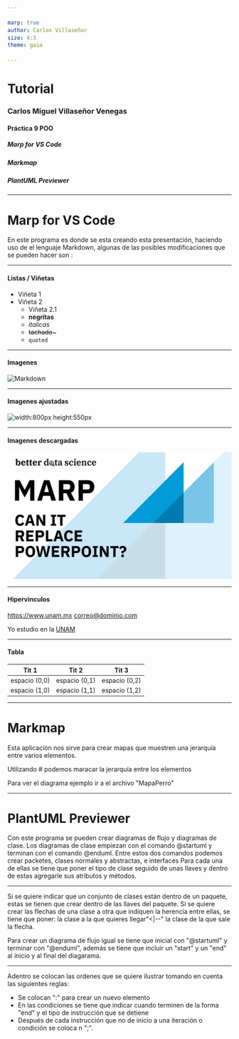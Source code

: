 ```yaml
---

marp: true
author: Carlos Villaseñor
size: 4:3
theme: gaia

---
```


# Tutorial

### Carlos Miguel Villaseñor Venegas
#### Práctica 9 POO
##### Marp for VS Code
##### Markmap
##### PlantUML Previewer

---

# Marp for VS Code
En este programa es donde se esta creando esta presentación, haciendo uso de el lenguaje Markdown, algunas de las posibles modificaciones que se pueden hacer son :

---

#### Listas / Viñetas
- Viñeta 1
- Viñeta 2
    - Viñeta 2.1
    - **negritas**
    - *italicas*
    - ~~tachado~~~ 
    - `quoted`

---

#### Imagenes
![Markdown](https://upload.wikimedia.org/wikipedia/commons/thumb/4/48/Markdown-mark.svg/2560px-Markdown-mark.svg.png)

---

#### Imagenes ajustadas
![width:800px height:550px](https://upload.wikimedia.org/wikipedia/commons/thumb/4/48/Markdown-mark.svg/2560px-Markdown-mark.svg.png)

---

#### Imagenes descargadas
![width:800px](MarpforVSCode.jpg)

---

#### Hipervinculos

<https://www.unam.mx>
<correo@dominio.com>

Yo estudio en la [UNAM](https://www.unam.mx)

---

#### Tabla

|Tit 1|Tit 2|Tit 3|
|---|---|---|
|espacio (0,0)|espacio (0,1)|espacio (0,2)|
|espacio (1,0)|espacio (1,1)|espacio (1,2)|

---

# Markmap
Esta aplicación nos sirve para crear mapas que muestren una jerarquía entre varios elementos.

Utilizando # podemos maracar la jerarquía entre los elementos 



Para ver el diagrama ejemplo ir a el archivo "MapaPerro"

---

# PlantUML Previewer

Con este programa se pueden crear diagramas de flujo y diagramas de clase.
Los diagramas de clase empiezan con el comando @startuml y terminan con el comando @enduml.
Entre estos dos comandos podemos crear packetes, clases normales y abstractas, e interfaces
Para cada una de ellas se tiene que poner el tipo de clase seguido de unas llaves y dentro de estas agregarle sus atributos y métodos.

---

Si se quiere indicar que un conjunto de clases están dentro de un paquete, estas se tienen que crear dentro de las llaves del paquete.
Si se quiere crear las flechas de una clase a otra que indiquen la herencia entre ellas, se tiene que poner:  la clase a la que quieres llegar"<|--" la clase de la que sale la flecha.

Para crear un diagrama de flujo igual se tiene que inicial con "@startuml" y terminar con "@enduml", además se tiene que incluir un "start" y un "end" al inicio y al final del diagarama.

---

Adentro se colocan las ordenes que se quiere ilustrar tomando en cuenta las siguientes reglas:
- Se colocan ":" para crear un nuevo elemento
- En las condiciones se tiene que indicar cuando terminen de la forma "end" y el tipo de instrucción que se detiene 
- Después de cada instrucción que no de inicio a una iteración o condición se coloca n ";".
